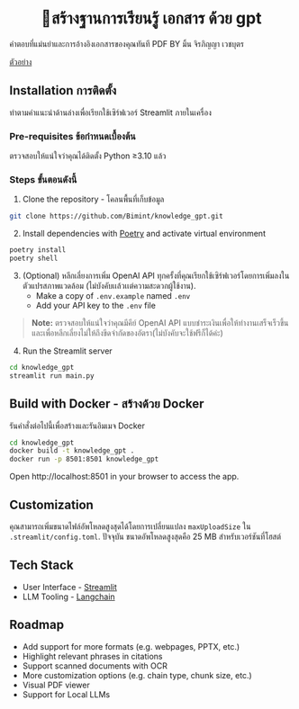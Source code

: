 <h1 align="center">
📖สร้างฐานการเรียนรู้ เอกสาร ด้วย gpt
</h1>

<div id="top" align="center">




</div>

คำตอบที่แม่นยำและการอ้างอิงเอกสารของคุณทันที PDF BY มิ้น จิรภิญญา เวชบุตร 

[ตัวอย่าง](https://jiraphinya.streamlit.app)

## Installation การติดตั้ง

ทำตามคำแนะนำด้านล่างเพื่อเรียกใช้เซิร์ฟเวอร์ Streamlit ภายในเครื่อง

### Pre-requisites ข้อกำหนดเบื้องต้น

ตรวจสอบให้แน่ใจว่าคุณได้ติดตั้ง Python ≥3.10 แล้ว

### Steps ขั้นตอนดังนี้

1. Clone the repository - โคลนพื้นที่เก็บข้อมูล

```bash
git clone https://github.com/Bimint/knowledge_gpt.git
```

2. Install dependencies with [Poetry](https://python-poetry.org/) and activate virtual environment

```bash
poetry install
poetry shell
```

3. (Optional) หลีกเลี่ยงการเพิ่ม OpenAI API ทุกครั้งที่คุณเรียกใช้เซิร์ฟเวอร์โดยการเพิ่มลงในตัวแปรสภาพแวดล้อม (ไม่บังคับเเล้วเเต่ความสะดวกผู้ใช้งาน).
   - Make a copy of `.env.example` named `.env`
   - Add your API key to the `.env` file

> **Note:** ตรวจสอบให้แน่ใจว่าคุณมีคีย์ OpenAI API แบบชำระเงินเพื่อให้ทำงานเสร็จเร็วขึ้น และเพื่อหลีกเลี่ยงไม่ให้ถึงขีดจำกัดของอัตรา(ไม่บังคับจะใช้ฟรีก็ได้ค่ะ)

4. Run the Streamlit server

```bash
cd knowledge_gpt
streamlit run main.py
```

## Build with Docker - สร้างด้วย Docker

รันคำสั่งต่อไปนี้เพื่อสร้างและรันอิมเมจ Docker
```bash
cd knowledge_gpt
docker build -t knowledge_gpt .
docker run -p 8501:8501 knowledge_gpt
```

Open http://localhost:8501 in your browser to access the app.

## Customization

คุณสามารถเพิ่มขนาดไฟล์อัพโหลดสูงสุดได้โดยการเปลี่ยนแปลง `maxUploadSize` ใน `.streamlit/config.toml`.
ปัจจุบัน ขนาดอัพโหลดสูงสุดคือ 25 MB สำหรับเวอร์ชันที่โฮสต์

## Tech Stack

- User Interface - [Streamlit](https://streamlit.io/)
- LLM Tooling - [Langchain](https://github.com/hwchase17/langchain)

## Roadmap

- Add support for more formats (e.g. webpages, PPTX, etc.)
- Highlight relevant phrases in citations
- Support scanned documents with OCR
- More customization options (e.g. chain type, chunk size, etc.)
- Visual PDF viewer
- Support for Local LLMs



